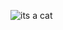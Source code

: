 ![its a cat](https://images.pexels.com/photos/1735057/pexels-photo-1735057.jpeg?auto=compress&cs=tinysrgb&dpr=2&h=650&w=940)

